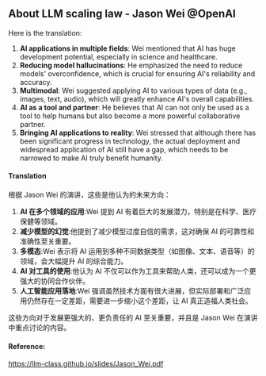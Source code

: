 ## About LLM scaling law - Jason Wei @OpenAI

Here is the translation:

1. **AI applications in multiple fields**: Wei mentioned that AI has huge development potential, especially in science and healthcare.
2. **Reducing model hallucinations**: He emphasized the need to reduce models' overconfidence, which is crucial for ensuring AI's reliability and accuracy.
3. **Multimodal**: Wei suggested applying AI to various types of data (e.g., images, text, audio), which will greatly enhance AI's overall capabilities.
4. **AI as a tool and partner**: He believes that AI can not only be used as a tool to help humans but also become a more powerful collaborative partner.
5. **Bringing AI applications to reality**: Wei stressed that although there has been significant progress in technology, the actual deployment and widespread application of AI still have a gap, which needs to be narrowed to make AI truly benefit humanity.

#### Translation 

根据 Jason Wei 的演讲，这些是他认为的未来方向：

1. **AI 在多个领域的应用**:Wei 提到 AI 有着巨大的发展潜力，特别是在科学、医疗保健等领域。
2. **减少模型的幻觉**:他提到了减少模型过度自信的需求，这对确保 AI 的可靠性和准确性至关重要。
3. **多模态**:Wei 表示将 AI 运用到多种不同数据类型（如图像、文本、语音等）的领域，会大幅提升 AI 的综合能力。
4. **AI 对工具的使用**:他认为 AI 不仅可以作为工具来帮助人类，还可以成为一个更强大的协同合作伙伴。
5. **人工智能应用落地**:Wei 强调虽然技术方面有很大进展，但实际部署和广泛应用仍然存在一定差距，需要进一步缩小这个差距，让 AI 真正造福人类社会。

这些方向对于发展更强大的、更负责任的 AI 至关重要，并且是 Jason Wei 在演讲中重点讨论的内容。

#### Reference: 

https://llm-class.github.io/slides/Jason_Wei.pdf